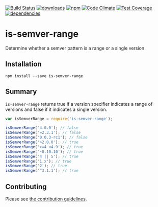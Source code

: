 [![Build Status](https://travis-ci.org/tandrewnichols/is-semver-range.png)](https://travis-ci.org/tandrewnichols/is-semver-range) [![downloads](http://img.shields.io/npm/dm/is-semver-range.svg)](https://npmjs.org/package/is-semver-range) [![npm](http://img.shields.io/npm/v/is-semver-range.svg)](https://npmjs.org/package/is-semver-range) [![Code Climate](https://codeclimate.com/github/tandrewnichols/is-semver-range/badges/gpa.svg)](https://codeclimate.com/github/tandrewnichols/is-semver-range) [![Test Coverage](https://codeclimate.com/github/tandrewnichols/is-semver-range/badges/coverage.svg)](https://codeclimate.com/github/tandrewnichols/is-semver-range) [![dependencies](https://david-dm.org/tandrewnichols/is-semver-range.png)](https://david-dm.org/tandrewnichols/is-semver-range)

# is-semver-range

Determine whether a semver pattern is a range or a single version

## Installation

`npm install --save is-semver-range`

## Summary

`is-semver-range` returns true if a version specifier indicates a range of versions and false if it indicates a single version.

```js
var isSemverRange = require('is-semver-range');

isSemverRange('4.0.0'); // false
isSemverRange('=2.3.1'); // false
isSemverRange('0.0.3-rc1'); // false
isSemverRange('>2.0.0'); // true
isSemverRange('>=4 <4.9'); // true
isSemverRange('~0.10.10'); // true
isSemverRange('4 || 5'); // true
isSemverRange('1.x'); // true
isSemverRange('2'); // true
isSemverRange('^3.1.1'); // true
```

## Contributing

Please see [the contribution guidelines](CONTRIBUTING.md).
